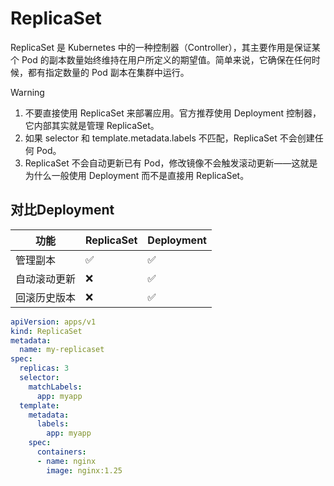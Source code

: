 # ReplicaSet

ReplicaSet 是 Kubernetes 中的一种控制器（Controller），其主要作用是保证某个 Pod 的副本数量始终维持在用户所定义的期望值。简单来说，它确保在任何时候，都有指定数量的 Pod 副本在集群中运行。

> [!WARNING]
>
> 1. 不要直接使用 ReplicaSet 来部署应用。官方推荐使用 Deployment 控制器，它内部其实就是管理 ReplicaSet。
> 2. 如果 selector 和 template.metadata.labels 不匹配，ReplicaSet 不会创建任何 Pod。
> 3. ReplicaSet 不会自动更新已有 Pod，修改镜像不会触发滚动更新——这就是为什么一般使用 Deployment 而不是直接用 ReplicaSet。

## 对比Deployment

| 功能     | ReplicaSet | Deployment |
| ------ | ---------- | ---------- |
| 管理副本   | ✅          | ✅          |
| 自动滚动更新 | ❌          | ✅          |
| 回滚历史版本 | ❌          | ✅          |

```yaml
apiVersion: apps/v1
kind: ReplicaSet
metadata:
  name: my-replicaset
spec:
  replicas: 3
  selector:
    matchLabels:
      app: myapp
  template:
    metadata:
      labels:
        app: myapp
    spec:
      containers:
      - name: nginx
        image: nginx:1.25
```

